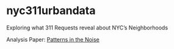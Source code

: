 # nyc311urbandata
Exploring what 311 Requests reveal about NYC’s Neighborhoods

Analysis Paper: [Patterns in the Noise](Patterns-in-the-Noise.pdf)
